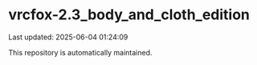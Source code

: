 # vrcfox-2.3_body_and_cloth_edition

Last updated: 2025-06-04 01:24:09

This repository is automatically maintained.
